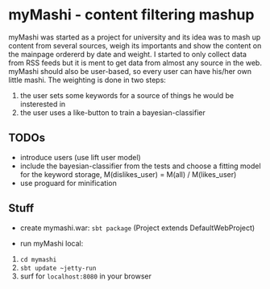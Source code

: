 # myMashi - content filtering mashup

myMashi was started as a project for university and its idea was to mash up
content from several sources, weigh its importants and show the content on the
mainpage ordererd by date and weight. I started to only collect data from
RSS feeds but it is ment to get data from almost any source in the web.
myMashi should also be user-based, so every user can have his/her own little
mashi.
The weighting is done in two steps:
1. the user sets some keywords for a source of things he would be insterested in
2. the user uses a like-button to train a bayesian-classifier


## TODOs

* introduce users (use lift user model)
* include the bayesian-classifier from the tests and choose a fitting model
  for the keyword storage, M(dislikes_user) = M(all) / M(likes_user)
* use proguard for minification


## Stuff

* create mymashi.war:
  `sbt package` (Project extends DefaultWebProject)


* run myMashi local:

1. `cd mymashi`
2. `sbt update ~jetty-run`
3. surf for `localhost:8080` in your browser
